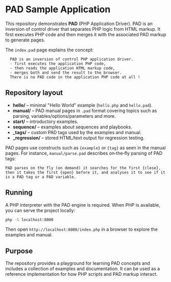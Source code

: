 # PAD Sample Application

This repository demonstrates **PAD** (PHP Application Driver). PAD is an inversion of control driver that separates PHP logic from HTML markup. It first executes PHP code and then merges it with the associated PAD markup to generate pages.

The `index.pad` page explains the concept:

```
  PAD is an inversion of control PHP application driver.
  - first executes the application PHP code,
  - then reads the application HTML markup code,
  - merges both and send the result to the browser.
  There is no PAD code in the application PHP code at all !
```

## Repository layout

- **hello/** – minimal "Hello World" example (`hello.php` and `hello.pad`).
- **manual/** – PAD manual pages in `.pad` format covering topics such as parsing, variables/options/parameters and more.
- **start/** – introductory examples.
- **sequence/** – examples about sequences and playbooks.
- **_tags/** – custom PAD tags used by the examples and manual.
- **_regression/** – stored HTML/text output for regression testing.

PAD pages use constructs such as `{example}` or `{tag}` as seen in the manual pages. For instance, `manual/parse.pad` describes on‑the‑fly parsing of PAD tags:

```
PAD parses on the fly (on demand) it searches for the first {close}, then it takes the first {open} before it, and analyses it to see if it is a PAD tag or a PAD variable.
```

## Running

A PHP interpreter with the PAD engine is required. When PHP is available, you can serve the project locally:

```bash
php -S localhost:8000
```

Then open `http://localhost:8000/index.php` in a browser to explore the examples and manual.

## Purpose

The repository provides a playground for learning PAD concepts and includes a collection of examples and documentation. It can be used as a reference implementation for how PHP scripts and PAD markup interact.
